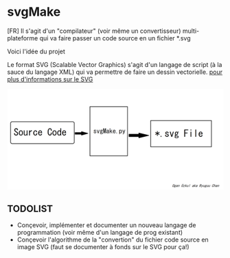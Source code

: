 # svgMake
[FR]
Il s'agit d'un "compilateur" (voir même un convertisseur) multi-plateforme qui va faire passer un code source en un fichier *.svg

Voici l'idée du projet

Le format SVG (Scalable Vector Graphics) s'agit d'un langage de script (à la sauce du langage XML) qui va permettre de faire un dessin vectorielle.
[pour plus d'informations sur le SVG](https://fr.wikipedia.org/wiki/Scalable_Vector_Graphics)

![alt text](https://github.com/Ryuguu-Chan/svgMake/blob/master/smallidea.png)

## TODOLIST
* Conçevoir, implémenter et documenter un nouveau langage de programmation (voir même d'un langage de prog existant)
* Conçevoir l'algorithme de la "convertion" du fichier code source en image SVG (faut se documenter à fonds sur le SVG pour ça!)
